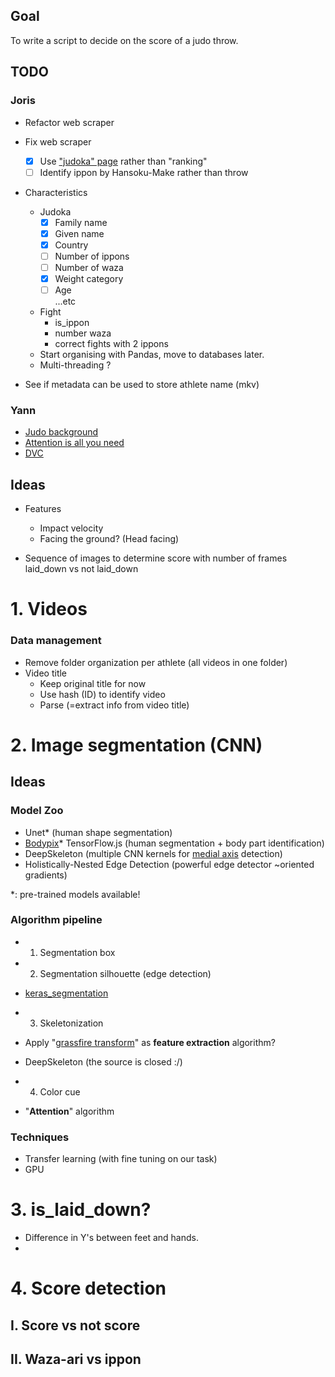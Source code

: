 ## Goal
To write a script to decide on the score of a judo throw.

## TODO

### Joris
- Refactor web scraper
- Fix web scraper
    - [x] Use ["judoka" page](https://www.ijf.org/judoka) rather than "ranking"
    - [ ] Identify ippon by Hansoku-Make rather than throw
- Characteristics
    - Judoka
        - [x] Family name
        - [x] Given name
        - [x] Country
        - [ ] Number of ippons
        - [ ] Number of waza
        - [x] Weight category
        - [ ] Age\
        ...etc
    - Fight
        - is_ippon
        - number waza
        - correct fights with 2 ippons
    - Start organising with Pandas, move to databases later.
    - Multi-threading ?

- See if metadata can be used to store athlete name (mkv)

### Yann
- [Judo background](https://www.youtube.com/watch?v=pgfKasoI5yc&ab_channel=Judo)
- [Attention is all you need](https://arxiv.org/pdf/1706.03762.pdf)
- [DVC](https://dvc.org/)

## Ideas
- Features
    - Impact velocity
    - Facing the ground? (Head facing)

- Sequence of images to determine score with number of frames laid_down vs not laid_down

# 1. Videos
### Data management
- Remove folder organization per athlete (all videos in one folder)
- Video title
    - Keep original title for now
    - Use hash (ID) to identify video
    - Parse (=extract info from video title)


# 2. Image segmentation (CNN)

## Ideas
### Model Zoo
- Unet* (human shape segmentation)
- [Bodypix](https://blog.tensorflow.org/2019/11/updated-bodypix-2.html)* TensorFlow.js (human segmentation + body part identification)
- DeepSkeleton (multiple CNN kernels for [medial axis](https://www.wikiwand.com/en/Medial_axis) detection)
- Holistically-Nested Edge Detection (powerful edge detector ~oriented gradients)

\*: pre-trained models available!
### Algorithm pipeline
- 1. Segmentation box

- 2. Segmentation silhouette (edge detection)
- [keras_segmentation](https://github.com/divamgupta/image-segmentation-keras)

- 3. Skeletonization
- Apply "[grassfire transform](https://www.wikiwand.com/en/Grassfire_transform)" as **feature extraction** algorithm?
- DeepSkeleton (the source is closed :/)

- 4. Color cue

- "**Attention**" algorithm

### Techniques
- Transfer learning (with fine tuning on our task)
- GPU

# 3. is_laid_down? 
* Difference in Y's between feet and hands.
* 

# 4. Score detection
## I. Score vs not score
## II. Waza-ari vs ippon
